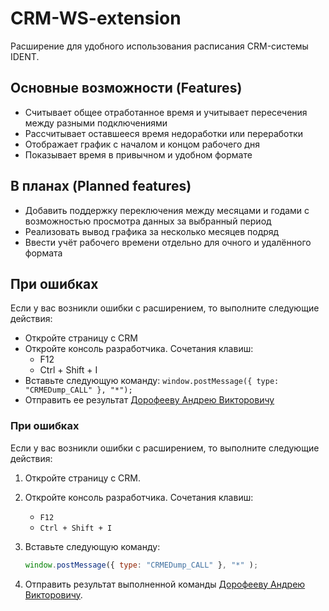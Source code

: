 # CRM-WS-extension

Расширение для удобного использования расписания CRM-системы IDENT.

## Основные возможности (Features)

- Считывает общее отработанное время и учитывает пересечения между разными подключениями
- Рассчитывает оставшееся время недоработки или переработки
- Отображает график с началом и концом рабочего дня
- Показывает время в привычном и удобном формате

## В планах (Planned features)

- Добавить поддержку переключения между месяцами и годами с возможностью просмотра данных за выбранный период
- Реализовать вывод графика за несколько месяцев подряд
- Ввести учёт рабочего времени отдельно для очного и удалённого формата

## При ошибках

Если у вас возникли ошибки с расширением, то выполните следующие действия:

- Откройте страницу с CRM
- Откройте консоль разработчика. Сочетания клавиш: 
    - F12 
    - Ctrl + Shift + I
- Вставьте следующую команду:
    `window.postMessage({ type: "CRMEDump_CALL" }, "*");`
- Отправить ее результат [Дорофееву Андрею Викторовичу](https://renident.bitrix24.ru/company/personal/user/2215/)

### При ошибках

Если у вас возникли ошибки с расширением, то выполните следующие действия:

1. Откройте страницу с CRM.

2. Откройте консоль разработчика. Сочетания клавиш: 
    - `F12`
    - `Ctrl + Shift + I`

3. Вставьте следующую команду:
    ```js
    window.postMessage({ type: "CRMEDump_CALL" }, "*" );
    ```

4. Отправить результат выполненной команды [Дорофееву Андрею Викторовичу](https://renident.bitrix24.ru/company/personal/user/2215/).